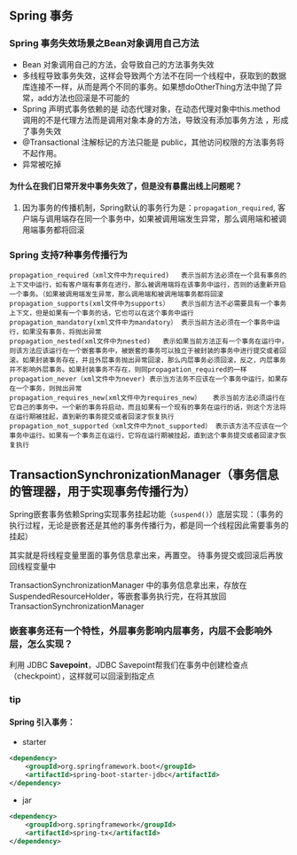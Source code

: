 ## Spring 事务
### Spring 事务失效场景之Bean对象调用自己方法
* Bean 对象调用自己的方法，会导致自己的方法事务失效
* 多线程导致事务失效，这样会导致两个方法不在同一个线程中，获取到的数据库连接不一样，从而是两个不同的事务。如果想doOtherThing方法中抛了异常，add方法也回滚是不可能的
* Spring 声明式事务依赖的是 动态代理对象，在动态代理对象中this.method 调用的不是代理方法而是调用对象本身的方法，导致没有添加事务方法 ，形成了事务失效
*  @Transactional 注解标记的方法只能是 public，其他访问权限的方法事务将不起作用。
* 异常被吃掉

#### 为什么在我们日常开发中事务失效了，但是没有暴露出线上问题呢？

1. 因为事务的传播机制，Spring默认的事务行为是：`propagation_required`,
客户端与调用端存在同一个事务中，如果被调用端发生异常，那么调用端和被调用端事务都将回滚


### Spring 支持7种事务传播行为
```
propagation_required（xml文件中为required)	表示当前方法必须在一个具有事务的上下文中运行，如有客户端有事务在进行，那么被调用端将在该事务中运行，否则的话重新开启一个事务。（如果被调用端发生异常，那么调用端和被调用端事务都将回滚
propagation_supports(xml文件中为supports）	表示当前方法不必需要具有一个事务上下文，但是如果有一个事务的话，它也可以在这个事务中运行
propagation_mandatory(xml文件中为mandatory）	表示当前方法必须在一个事务中运行，如果没有事务，将抛出异常
propagation_nested(xml文件中为nested)	表示如果当前方法正有一个事务在运行中，则该方法应该运行在一个嵌套事务中，被嵌套的事务可以独立于被封装的事务中进行提交或者回滚。如果封装事务存在，并且外层事务抛出异常回滚，那么内层事务必须回滚，反之，内层事务并不影响外层事务。如果封装事务不存在，则同propagation_required的一样
propagation_never（xml文件中为never)	表示当方法务不应该在一个事务中运行，如果存在一个事务，则抛出异常
propagation_requires_new(xml文件中为requires_new）	表示当前方法必须运行在它自己的事务中。一个新的事务将启动，而且如果有一个现有的事务在运行的话，则这个方法将在运行期被挂起，直到新的事务提交或者回滚才恢复执行
propagation_not_supported（xml文件中为not_supported）	表示该方法不应该在一个事务中运行。如果有一个事务正在运行，它将在运行期被挂起，直到这个事务提交或者回滚才恢复执行
```

## TransactionSynchronizationManager（事务信息的管理器，用于实现事务传播行为）

Spring嵌套事务依赖Spring实现事务挂起功能（`suspend()`）底层实现：（事务的执行过程，无论是嵌套还是其他的事务传播行为，都是同一个线程因此需要事务的挂起）

其实就是将线程变量里面的事务信息拿出来，再置空。 待事务提交或回滚后再放回线程变量中  

TransactionSynchronizationManager 中的事务信息拿出来，存放在 SuspendedResourceHolder，等嵌套事务执行完，在将其放回 TransactionSynchronizationManager 

### 嵌套事务还有一个特性，外层事务影响内层事务，内层不会影响外层，怎么实现？

利用 JDBC  **Savepoint**，JDBC Savepoint帮我们在事务中创建检查点（checkpoint），这样就可以回滚到指定点

### tip

#### Spring 引入事务：
* starter
```XML
<dependency>
    <groupId>org.springframework.boot</groupId>
    <artifactId>spring-boot-starter-jdbc</artifactId>
</dependency>
```

* jar
```XML
<dependency>
    <groupId>org.springframework</groupId>
    <artifactId>spring-tx</artifactId>
</dependency>
```